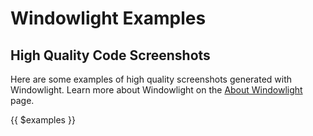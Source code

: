 # Windowlight Examples

<h2 class="subheading">High Quality Code Screenshots</h2>

Here are some examples of high quality screenshots generated with Windowlight. 
Learn more about Windowlight on the [About Windowlight](about) page.

{{ $examples }}

